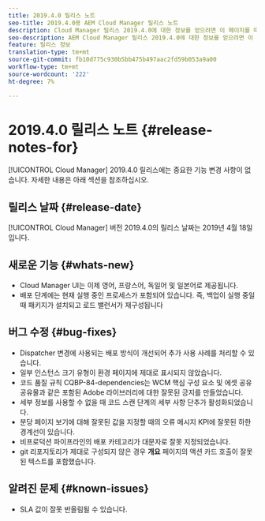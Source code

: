 ```yaml
---
title: 2019.4.0 릴리스 노트
seo-title: 2019.4.0용 AEM Cloud Manager 릴리스 노트
description: Cloud Manager 릴리스 2019.4.0에 대한 정보를 얻으려면 이 페이지를 따르십시오.
seo-description: AEM Cloud Manager 릴리스 2019.4.0에 대한 정보를 얻으려면 이 페이지를 따르십시오.
feature: 릴리스 정보
translation-type: tm+mt
source-git-commit: fb10d775c930b5bb475b497aac2fd59b053a9a00
workflow-type: tm+mt
source-wordcount: '222'
ht-degree: 7%

---
```



# 2019.4.0 릴리스 노트 {#release-notes-for}

[!UICONTROL Cloud Manager] 2019.4.0 릴리스에는 중요한 기능 변경 사항이 없습니다. 자세한 내용은 아래 섹션을 참조하십시오.

## 릴리스 날짜 {#release-date}

[!UICONTROL Cloud Manager] 버전 2019.4.0의 릴리스 날짜는 2019년 4월 18일입니다.

## 새로운 기능 {#whats-new}

* Cloud Manager UI는 이제 영어, 프랑스어, 독일어 및 일본어로 제공됩니다.
* 배포 단계에는 현재 실행 중인 프로세스가 포함되어 있습니다. 즉, 백업이 실행 중일 때 패키지가 설치되고 로드 밸런서가 재구성됩니다

## 버그 수정 {#bug-fixes}

* Dispatcher 변경에 사용되는 배포 방식이 개선되어 추가 사용 사례를 처리할 수 있습니다.
* 일부 인스턴스 크기 유형이 환경 페이지에 제대로 표시되지 않았습니다.
* 코드 품질 규칙 CQBP-84-dependencies는 WCM 핵심 구성 요소 및 에셋 공유 공유물과 같은 포함된 Adobe 라이브러리에 대한 잘못된 긍지를 만들었습니다.
* 세부 정보를 사용할 수 없을 때 코드 스캔 단계의 세부 사항 단추가 활성화되었습니다.
* 분당 페이지 보기에 대해 잘못된 값을 지정할 때의 오류 메시지 KPI에 잘못된 하한 경계선이 있습니다.
* 비프로덕션 파이프라인의 배포 카테고리가 대문자로 잘못 지정되었습니다.
* git 리포지토리가 제대로 구성되지 않은 경우 **개요** 페이지의 액션 카드 호출이 잘못된 텍스트를 포함했습니다.

## 알려진 문제 {#known-issues}

* SLA 값이 잘못 반올림될 수 있습니다.
